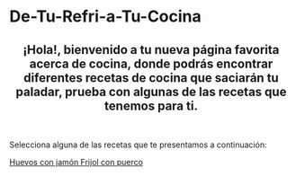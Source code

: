 <H1>De-Tu-Refri-a-Tu-Cocina</H1>

<H2><center>¡Hola!, bienvenido a tu nueva página favorita acerca de cocina, donde podrás encontrar diferentes recetas de cocina que saciarán tu paladar, prueba con algunas de las recetas que tenemos para ti.</center></H2>
<br />
<article>
  <p>Selecciona alguna de las recetas que te presentamos a continuación:</p>
  <a href="Link del apartado"> Huevos con jamón </a>
  <a href="Link del apartado"> Frijol con puerco </a>



</article>
